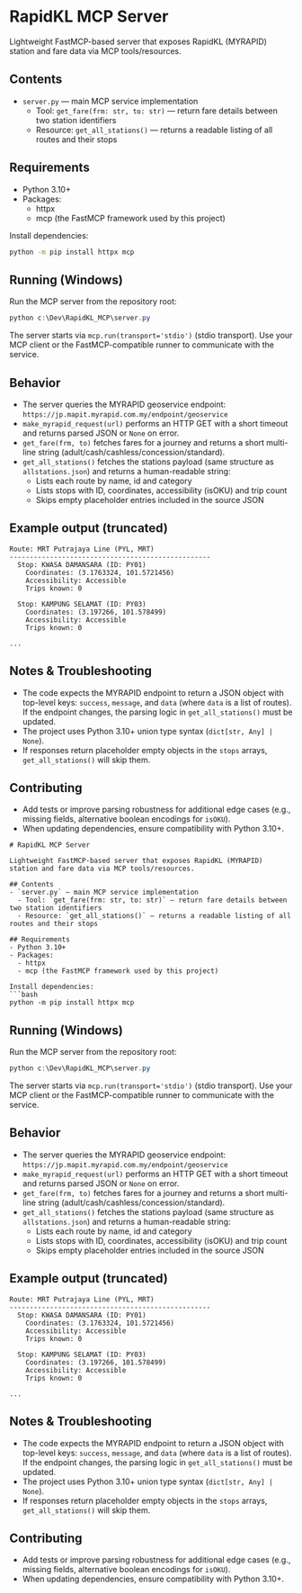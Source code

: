 # RapidKL MCP Server

Lightweight FastMCP-based server that exposes RapidKL (MYRAPID) station and fare data via MCP tools/resources.

## Contents
- `server.py` — main MCP service implementation
  - Tool: `get_fare(frm: str, to: str)` — return fare details between two station identifiers
  - Resource: `get_all_stations()` — returns a readable listing of all routes and their stops

## Requirements
- Python 3.10+
- Packages:
  - httpx
  - mcp (the FastMCP framework used by this project)

Install dependencies:
```bash
python -m pip install httpx mcp
```

## Running (Windows)
Run the MCP server from the repository root:
```powershell
python c:\Dev\RapidKL_MCP\server.py
```
The server starts via `mcp.run(transport='stdio')` (stdio transport). Use your MCP client or the FastMCP-compatible runner to communicate with the service.

## Behavior
- The server queries the MYRAPID geoservice endpoint:
  `https://jp.mapit.myrapid.com.my/endpoint/geoservice`
- `make_myrapid_request(url)` performs an HTTP GET with a short timeout and returns parsed JSON or `None` on error.
- `get_fare(frm, to)` fetches fares for a journey and returns a short multi-line string (adult/cash/cashless/concession/standard).
- `get_all_stations()` fetches the stations payload (same structure as `allstations.json`) and returns a human-readable string:
  - Lists each route by name, id and category
  - Lists stops with ID, coordinates, accessibility (isOKU) and trip count
  - Skips empty placeholder entries included in the source JSON

## Example output (truncated)
```
Route: MRT Putrajaya Line (PYL, MRT)
--------------------------------------------------
  Stop: KWASA DAMANSARA (ID: PY01)
    Coordinates: (3.1763324, 101.5721456)
    Accessibility: Accessible
    Trips known: 0

  Stop: KAMPUNG SELAMAT (ID: PY03)
    Coordinates: (3.197266, 101.578499)
    Accessibility: Accessible
    Trips known: 0

...
```

## Notes & Troubleshooting
- The code expects the MYRAPID endpoint to return a JSON object with top-level keys: `success`, `message`, and `data` (where `data` is a list of routes). If the endpoint changes, the parsing logic in `get_all_stations()` must be updated.
- The project uses Python 3.10+ union type syntax (`dict[str, Any] | None`).
- If responses return placeholder empty objects in the `stops` arrays, `get_all_stations()` will skip them.

## Contributing
- Add tests or improve parsing robustness for additional edge cases (e.g., missing fields, alternative boolean encodings for `isOKU`).
- When updating dependencies, ensure compatibility with Python 3.10+.

```// filepath: c:\Dev\RapidKL_MCP\README.md
# RapidKL MCP Server

Lightweight FastMCP-based server that exposes RapidKL (MYRAPID) station and fare data via MCP tools/resources.

## Contents
- `server.py` — main MCP service implementation
  - Tool: `get_fare(frm: str, to: str)` — return fare details between two station identifiers
  - Resource: `get_all_stations()` — returns a readable listing of all routes and their stops

## Requirements
- Python 3.10+
- Packages:
  - httpx
  - mcp (the FastMCP framework used by this project)

Install dependencies:
```bash
python -m pip install httpx mcp
```

## Running (Windows)
Run the MCP server from the repository root:
```powershell
python c:\Dev\RapidKL_MCP\server.py
```
The server starts via `mcp.run(transport='stdio')` (stdio transport). Use your MCP client or the FastMCP-compatible runner to communicate with the service.

## Behavior
- The server queries the MYRAPID geoservice endpoint:
  `https://jp.mapit.myrapid.com.my/endpoint/geoservice`
- `make_myrapid_request(url)` performs an HTTP GET with a short timeout and returns parsed JSON or `None` on error.
- `get_fare(frm, to)` fetches fares for a journey and returns a short multi-line string (adult/cash/cashless/concession/standard).
- `get_all_stations()` fetches the stations payload (same structure as `allstations.json`) and returns a human-readable string:
  - Lists each route by name, id and category
  - Lists stops with ID, coordinates, accessibility (isOKU) and trip count
  - Skips empty placeholder entries included in the source JSON

## Example output (truncated)
```
Route: MRT Putrajaya Line (PYL, MRT)
--------------------------------------------------
  Stop: KWASA DAMANSARA (ID: PY01)
    Coordinates: (3.1763324, 101.5721456)
    Accessibility: Accessible
    Trips known: 0

  Stop: KAMPUNG SELAMAT (ID: PY03)
    Coordinates: (3.197266, 101.578499)
    Accessibility: Accessible
    Trips known: 0

...
```

## Notes & Troubleshooting
- The code expects the MYRAPID endpoint to return a JSON object with top-level keys: `success`, `message`, and `data` (where `data` is a list of routes). If the endpoint changes, the parsing logic in `get_all_stations()` must be updated.
- The project uses Python 3.10+ union type syntax (`dict[str, Any] | None`).
- If responses return placeholder empty objects in the `stops` arrays, `get_all_stations()` will skip them.

## Contributing
- Add tests or improve parsing robustness for additional edge cases (e.g., missing fields, alternative boolean encodings for `isOKU`).
- When updating dependencies, ensure compatibility with Python 3.10+.
